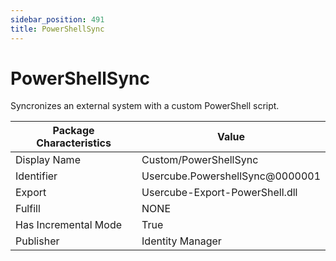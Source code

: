 ```yaml
---
sidebar_position: 491
title: PowerShellSync
---
```


# PowerShellSync

Syncronizes an external system with a custom PowerShell script.

| Package Characteristics | Value |
| --- | --- |
| Display Name | Custom/PowerShellSync |
| Identifier | Usercube.PowershellSync@0000001 |
| Export | Usercube-Export-PowerShell.dll |
| Fulfill | NONE |
| Has Incremental Mode | True |
| Publisher | Identity Manager |